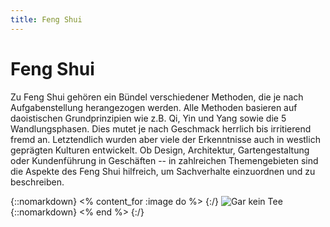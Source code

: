 ```yaml
---
title: Feng Shui
---
```


# Feng Shui

Zu Feng Shui gehören ein Bündel verschiedener Methoden, die je nach Aufgabenstellung herangezogen werden. Alle Methoden basieren auf daoistischen Grundprinzipien wie z.B. Qi, Yin und Yang sowie die 5 Wandlungsphasen. Dies mutet je nach Geschmack herrlich bis irritierend fremd an. Letztendlich wurden aber viele der Erkenntnisse auch in westlich geprägten Kulturen entwickelt. Ob Design, Architektur, Gartengestaltung oder Kundenführung in Geschäften -- in zahlreichen Themengebieten sind die Aspekte des Feng Shui hilfreich, um Sachverhalte einzuordnen und zu beschreiben.

{::nomarkdown}
<% content_for :image do %>
{:/}
![Gar kein Tee](/images/garkeintee.jpg)
{::nomarkdown}
<% end %>
{:/}
